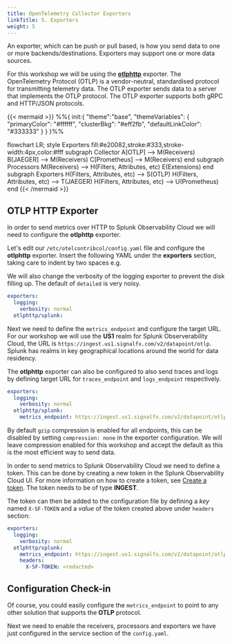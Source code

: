 ```yaml
---
title: OpenTelemetry Collector Exporters
linkTitle: 5. Exporters
weight: 5
---
```


An exporter, which can be push or pull based, is how you send data to one or more backends/destinations. Exporters may support one or more data sources.

For this workshop we will be using the [**otlphttp**](https://opentelemetry.io/docs/specs/otel/protocol/exporter/) exporter. The OpenTelemetry Protocol (OTLP) is a vendor-neutral, standardised protocol for transmitting telemetry data. The OTLP exporter sends data to a server that implements the OTLP protocol. The OTLP exporter supports both gRPC and HTTP/JSON protocols.

{{< mermaid >}}
%%{
  init:{
    "theme":"base",
    "themeVariables": {
      "primaryColor": "#ffffff",
      "clusterBkg": "#eff2fb",
      "defaultLinkColor": "#333333"
    }
  }
}%%

flowchart LR;
    style Exporters fill:#e20082,stroke:#333,stroke-width:4px,color:#fff
    subgraph Collector
    A[OTLP] --> M(Receivers)
    B[JAEGER] --> M(Receivers)
    C[Prometheus] --> M(Receivers)
    end
    subgraph Processors
    M(Receivers) --> H(Filters, Attributes, etc)
    E(Extensions)
    end
    subgraph Exporters
    H(Filters, Attributes, etc) --> S(OTLP)
    H(Filters, Attributes, etc) --> T(JAEGER)
    H(Filters, Attributes, etc) --> U(Prometheus)
    end
{{< /mermaid >}}

## OTLP HTTP Exporter

In order to send metrics over HTTP to Splunk Observability Cloud we will need to configure the **otlphttp** exporter.

Let's edit our `/etc/otelcontribcol/config.yaml` file and configure the **otlphttp** exporter. Insert the following YAML under the **exporters** section, taking care to indent by two spaces e.g.

We will also change the verbosity of the logging exporter to prevent the disk filling up. The default of `detailed` is very noisy.

```yaml {hl_lines=["3-4"]}
exporters:
  logging:
    verbosity: normal
  otlphttp/splunk:
```

Next we need to define the `metrics_endpoint` and configure the target URL. For our workshop we will use the **US1** realm for Splunk Observerability Cloud, the URL is `https://ingest.us1.signalfx.com/v2/datapoint/otlp`. Splunk has realms in key geographical locations around the world for data residency.

The **otlphttp** exporter can also be configured to also send traces and logs by defining target URL for `traces_endpoint` and `logs_endpoint` respectively.

```yaml {hl_lines=["5"]}
exporters:
  logging:
    verbosity: normal
  otlphttp/splunk:
    metrics_endpoint: https://ingest.us1.signalfx.com/v2/datapoint/otlp
```

By default `gzip` compression is enabled for all endpoints, this can be disabled by setting `compression: none` in the exporter configuration. We will leave compression enabled for this workshop and accept the default as this is the most efficient way to send data.

In order to send metrics to Splunk Observability Cloud we need to define a token. This can be done by creating a new token in the Splunk Observability Cloud UI. For more information on how to create a token, see [Create a token](https://docs.splunk.com/Observability/admin/authentication-tokens/org-tokens.html). The token needs to be of type **INGEST**.

The token can then be added to the configuration file by defining a _key_ named `X-SF-TOKEN` and a _value_ of the token created above under `headers` section:

```yaml {hl_lines=["6-8"]}
exporters:
  logging:
    verbosity: normal
  otlphttp/splunk:
    metrics_endpoint: https://ingest.us1.signalfx.com/v2/datapoint/otlp
    headers:
      X-SF-TOKEN: <redacted>
```

## Configuration Check-in

Of course, you could easily configure the `metrics_endpoint` to point to any other solution that supports the **OTLP** protocol.

Next we need to enable the receivers, processors and exporters we have just configured in the service section of the `config.yaml`.
